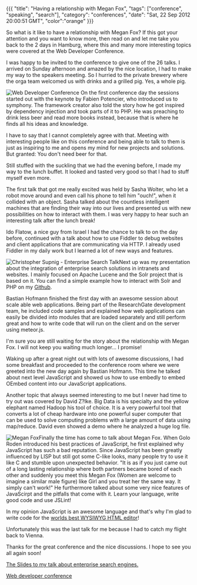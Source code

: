 {{{
  "title": "Having a relationship with Megan Fox",
  "tags": ["conference", "speaking", "search"],
  "category": "conferences",
  "date": "Sat, 22 Sep 2012 20:00:51 GMT",
  "color":"orange"
}}}

So what is it like to have a relationship with Megan Fox? If this got your attention and you want to know more, then read on and let me take you back to the 2 days in Hamburg, where this and many more interesting topics were covered at the Web Developer Conference.
<!--more-->
I was happy to be invited to the conference to give one of the 26 talks. I arrived on Sunday afternoon and amazed by the nice location, I had to make my way to the speakers meeting. So I hurried to the private brewery where the orga team welcomed us with drinks and a grilled pig. Yes, a whole pig.

![Web Developer Conference](http://images.supnig.com/media/pictures/conf_small.jpg) On the first conference day the sessions started out with the keynote by Fabien Potencier, who introduced us to symphony. The framework creator also told the story how he got inspired by dependency injection and took parts of it to PHP. He was preaching to drink less beer and read more books instead, because that is where he finds all his ideas and knowledge.

I have to say that I cannot completely agree with that. Meeting with interesting people like on this conference and being able to talk to them is just as inspiring to me and opens my mind for new projects and solutions. But granted: You don't need beer for that. 

Still stuffed with the suckling that we had the evening before, I made my way to the lunch buffet. It looked and tasted very good so that I had to stuff myself even more. 

The first talk that got me really excited was held by Sasha Wolter, who let a robot move around and even call his phone to tell him "ouch!", when it collided with an object. Sasha talked about the countless intelligent machines that are finding their way into our lives and presented us with new possibilities on how to interact with them. I was very happy to hear such an interesting talk after the lunch break! 

Ido Flatow, a nice guy from Israel I had the chance to talk to on the day before, continued with a talk about how to use Fiddler to debug websites and client applications that are communicating via HTTP. I already used Fiddler in my daily work but I learned a lot of new ways and features.

![Christopher Supnig - Enterprise Search Talk](http://images.supnig.com/media/pictures/csupnig_small.jpg)Next up was my presentation about the integration of enterprise search solutions in intranets and websites. I mainly focused on Apache Lucene and the Solr project that is based on it. You can find a simple example how to interact with Solr and PHP on my [Github](https://github.com/csupnig/Solr-PHP-Example).

Bastian Hofmann finished the first day with an awesome session about scale able web applications. Being part of the ResearchGate development team, he included code samples and explained how web applications can easily be divided into modules that are loaded separately and still perform great and how to write code that will run on the client and on the server using meteor.js.

I'm sure you are still waiting for the story about the relationship with Megan Fox. I will not keep you waiting much longer... I promise! 

Waking up after a great night out with lots of awesome discussions, I had some breakfast and proceeded to the conference room where we were greeted into the new day again by Bastian Hofmann. This time he talked about next level JavaScript and showed us how to use embedly to embed OEmbed content into our JavaScript applications. 

Another topic that always seemed interesting to me but I never had time to try out was covered by David Z?lke. Big Data is his specialty and the yellow elephant named Hadoop his tool of choice. It is a very powerful tool that converts a lot of cheap hardware into one powerful super computer that can be used to solve computing problems with a large amount of data using map/reduce. David even showed a demo where he analyzed a huge log file.

![Megan Fox](http://images.supnig.com/media/pictures/meganfox_small.jpg)Finally the time has come to talk about Megan Fox. When Golo Roden introduced his best practices of JavaScript, he first explained why JavaScript has such a bad reputation. Since JavaScript has been greatly influenced by LISP but still got some C-like looks, many people try to use it like C and stumble upon unexpected behavior. "It is as if you just came out of a long lasting relationship where both partners became bored of each other and suddenly you meet this Megan Fox (Women are welcome to imagine a similar male figure) like Girl and you treat her the same way. It simply can't work!" He furthermore talked about some very nice features of JavaScirpt and the pitfalls that come with it. Learn your language, write good code and use JSLint!  

In my opinion JavaScript is an awesome language and that's why I'm glad to write code for the [worlds best WYSIWYG HTML editor](http://aloha-editor.org/)! 

Unfortunately this was the last talk for me because I had to catch my flight back to Vienna. 

Thanks for the great conference and the nice discussions. I hope to see you all again soon!

[The Slides to my talk about enterprise search engines.](http://files.supnig.com/wdc_enterprisesearch_slides.pptx)

[Web developer conference](http://www.web-developer-conference.de/)